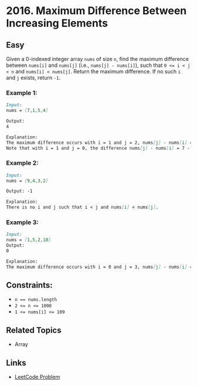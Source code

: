 # 2016. Maximum Difference Between Increasing Elements

## Easy

Given a 0-indexed integer array `nums` of size `n`, find the maximum difference between `nums[i]` and `nums[j]` (i.e., `nums[j] - nums[i]`), such that `0 <= i < j < n` and `nums[i] < nums[j]`.
Return the maximum difference. If no such `i` and `j` exists, return `-1`.



### Example 1:
```markdown
Input:
nums = [7,1,5,4]

Output:
4

Explanation: 
The maximum difference occurs with i = 1 and j = 2, nums[j] - nums[i] = 5 - 1 = 4.
Note that with i = 1 and j = 0, the difference nums[j] - nums[i] = 7 - 1 = 6, but i > j, so it is not valid.

```

### Example 2:
```markdown
Input:
nums = [9,4,3,2]

Output: -1

Explanation:
There is no i and j such that i < j and nums[i] < nums[j].
```

### Example 3:
```markdown
Input:
nums = [1,5,2,10]
Output:
0

Explanation:
The maximum difference occurs with i = 0 and j = 3, nums[j] - nums[i] = 10 - 1 = 9.
```

## Constraints:
- `n == nums.length`
- `2 <= n <= 1000`
- `1 <= nums[i] <= 109`


## Related Topics
- Array

## Links
- [LeetCode Problem](https://leetcode.com/problems/maximum-difference-between-increasing-elements/description/)


